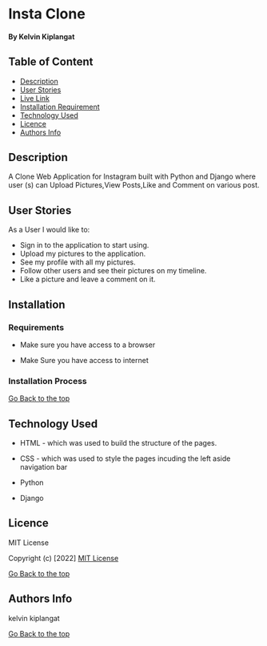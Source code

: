 # Insta Clone

#### By Kelvin Kiplangat

## Table of Content

+ [Description](#description)
+ [User Stories](#user-stories)
+ [Live Link](#live-link)
+ [Installation Requirement](#Installation)
+ [Technology Used](#technology-used)
+ [Licence](#licence)
+ [Authors Info](#author-Info)

## Description
<P> A Clone Web Application for Instagram built with Python and Django where user (s) can Upload Pictures,View Posts,Like and Comment on various post. </p>

## User Stories
<P>As a User I would like to:</p>

* Sign in to the application to start using.
* Upload my pictures to the application.
* See my profile with all my pictures.
* Follow other users and see their pictures on my timeline.
* Like a picture and leave a comment on it.

## Installation

### Requirements

* Make sure you have access to a browser

* Make Sure you have access to internet

### Installation Process

[Go Back to the top](#insta-clone)

## Technology Used
* HTML - which was used to build the structure of the pages.

* CSS - which was used to style the pages incuding the left aside navigation bar

* Python 

* Django

## Licence

MIT License

Copyright (c) [2022] [MIT License](LICENCE)

[Go Back to the top](#insta-clone)

## Authors Info

kelvin kiplangat 

[Go Back to the top](#insta-clone)

